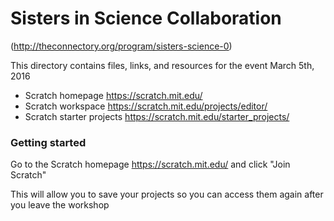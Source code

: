 # Sisters in Science Collaboration
(http://theconnectory.org/program/sisters-science-0)

This directory contains files, links, and resources for the event March 5th, 2016

- Scratch homepage https://scratch.mit.edu/
- Scratch workspace https://scratch.mit.edu/projects/editor/
- Scratch starter projects https://scratch.mit.edu/starter_projects/
 
### Getting started
Go to the Scratch homepage https://scratch.mit.edu/ and click "Join Scratch"

This will allow you to save your projects so you can access them again after you leave the workshop
